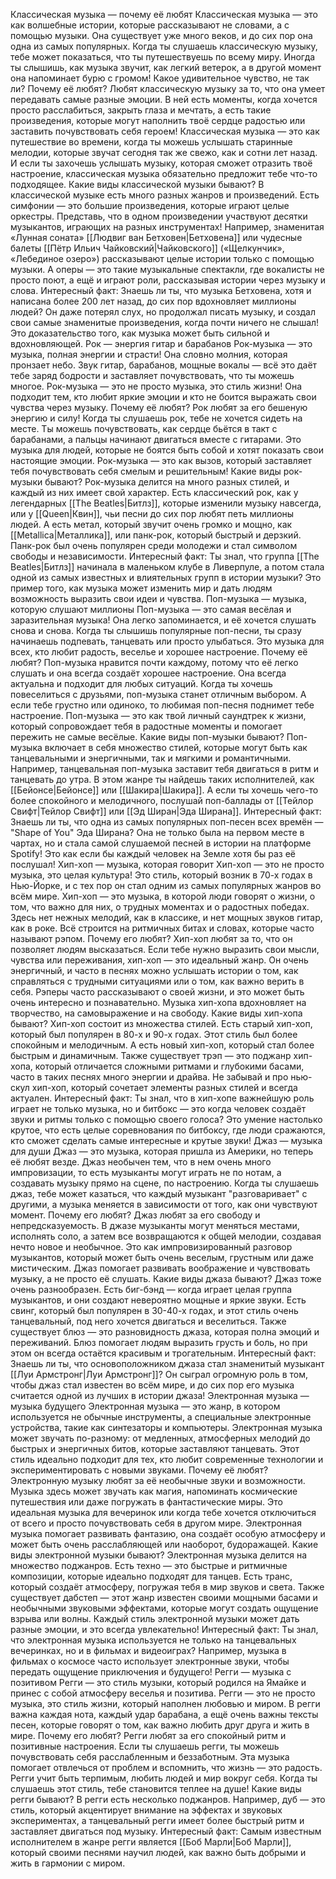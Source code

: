 Классическая музыка — почему её любят
Классическая музыка — это как волшебные истории, которые рассказывают не словами, а с помощью музыки. Она существует уже много веков, и до сих пор она одна из самых популярных. Когда ты слушаешь классическую музыку, тебе может показаться, что ты путешествуешь по всему миру. Иногда ты слышишь, как музыка звучит, как легкий ветерок, а в другой момент она напоминает бурю с громом! Какое удивительное чувство, не так ли?
Почему её любят?
Любят классическую музыку за то, что она умеет передавать самые разные эмоции. В ней есть моменты, когда хочется просто расслабиться, закрыть глаза и мечтать, а есть такие произведения, которые могут наполнить твоё сердце радостью или заставить почувствовать себя героем! Классическая музыка — это как путешествие во времени, когда ты можешь услышать старинные мелодии, которые звучат сегодня так же свежо, как и сотни лет назад. И если ты захочешь услышать музыку, которая сможет отразить твоё настроение, классическая музыка обязательно предложит тебе что-то подходящее.
Какие виды классической музыки бывают?
В классической музыке есть много разных жанров и произведений. Есть симфонии — это большие произведения, которые играют целые оркестры. Представь, что в одном произведении участвуют десятки музыкантов, играющих на разных инструментах! Например, знаменитая «Лунная соната» [[Людвиг ван Бетховен|Бетховена]] или чудесные балеты [[Пётр Ильич Чайковский|Чайковского]] («Щелкунчик», «Лебединое озеро») рассказывают целые истории только с помощью музыки. А оперы — это такие музыкальные спектакли, где вокалисты не просто поют, а ещё и играют роли, рассказывая истории через музыку и слова.
Интересный факт:
Знаешь ли ты, что музыка Бетховена, хотя и написана более 200 лет назад, до сих пор вдохновляет миллионы людей? Он даже потерял слух, но продолжал писать музыку, и создал свои самые знаменитые произведения, когда почти ничего не слышал! Это доказательство того, как музыка может быть сильной и вдохновляющей.
Рок — энергия гитар и барабанов
Рок-музыка — это музыка, полная энергии и страсти! Она словно молния, которая пронзает небо. Звук гитар, барабанов, мощные вокалы — всё это даёт тебе заряд бодрости и заставляет почувствовать, что ты можешь многое. Рок-музыка — это не просто музыка, это стиль жизни! Она подходит тем, кто любит яркие эмоции и кто не боится выражать свои чувства через музыку.
Почему её любят?
Рок любят за его бешеную энергию и силу! Когда ты слушаешь рок, тебе не хочется сидеть на месте. Ты можешь почувствовать, как сердце бьётся в такт с барабанами, а пальцы начинают двигаться вместе с гитарами. Это музыка для людей, которые не боятся быть собой и хотят показать свои настоящие эмоции. Рок-музыка — это как вызов, который заставляет тебя почувствовать себя смелым и решительным!
Какие виды рок-музыки бывают?
Рок-музыка делится на много разных стилей, и каждый из них имеет свой характер. Есть классический рок, как у легендарных [[The Beatles|Битлз]], которые изменили музыку навсегда, или у [[Queen|Квин]], чьи песни до сих пор любят петь миллионы людей. А есть метал, который звучит очень громко и мощно, как [[Metallica|Металлика]], или панк-рок, который быстрый и дерзкий. Панк-рок был очень популярен среди молодежи и стал символом свободы и независимости.
Интересный факт:
Ты знал, что группа [[The Beatles|Битлз]] начинала в маленьком клубе в Ливерпуле, а потом стала одной из самых известных и влиятельных групп в истории музыки? Это пример того, как музыка может изменить мир и дать людям возможность выразить свои идеи и чувства.
Поп-музыка — музыка, которую слушают миллионы
Поп-музыка — это самая весёлая и заразительная музыка! Она легко запоминается, и её хочется слушать снова и снова. Когда ты слышишь популярные поп-песни, ты сразу начинаешь подпевать, танцевать или просто улыбаться. Это музыка для всех, кто любит радость, веселье и хорошее настроение.
Почему её любят?
Поп-музыка нравится почти каждому, потому что её легко слушать и она всегда создаёт хорошее настроение. Она всегда актуальна и подходит для любых ситуаций. Когда ты хочешь повеселиться с друзьями, поп-музыка станет отличным выбором. А если тебе грустно или одиноко, то любимая поп-песня поднимет тебе настроение. Поп-музыка — это как твой личный саундтрек к жизни, который сопровождает тебя в радостные моменты и помогает пережить не самые весёлые.
Какие виды поп-музыки бывают?
Поп-музыка включает в себя множество стилей, которые могут быть как танцевальными и энергичными, так и мягкими и романтичными. Например, танцевальная поп-музыка заставит тебя двигаться в ритм и танцевать до утра. В этом жанре ты найдешь таких исполнителей, как [[Бейонсе|Бейонсе]] или [[Шакира|Шакира]]. А если ты хочешь чего-то более спокойного и мелодичного, послушай поп-баллады от [[Тейлор Свифт|Тейлор Свифт]] или [[Эд Ширан|Эда Ширана]].
Интересный факт:
Знаешь ли ты, что одна из самых популярных поп-песен всех времён — "Shape of You" Эда Ширана? Она не только была на первом месте в чартах, но и стала самой слушаемой песней в истории на платформе Spotify! Это как если бы каждый человек на Земле хотя бы раз её послушал!
Хип-хоп — музыка, которая говорит
Хип-хоп — это не просто музыка, это целая культура! Это стиль, который возник в 70-х годах в Нью-Йорке, и с тех пор он стал одним из самых популярных жанров во всём мире. Хип-хоп — это музыка, в которой люди говорят о жизни, о том, что важно для них, о трудных моментах и о радостных победах. Здесь нет нежных мелодий, как в классике, и нет мощных звуков гитар, как в роке. Всё строится на ритмичных битах и словах, которые часто называют рэпом.
Почему его любят?
Хип-хоп любят за то, что он позволяет людям высказаться. Если тебе нужно выразить свои мысли, чувства или переживания, хип-хоп — это идеальный жанр. Он очень энергичный, и часто в песнях можно услышать истории о том, как справляться с трудными ситуациями или о том, как важно верить в себя. Рэперы часто рассказывают о своей жизни, и это может быть очень интересно и познавательно. Музыка хип-хопа вдохновляет на творчество, на самовыражение и на свободу.
Какие виды хип-хопа бывают?
Хип-хоп состоит из множества стилей. Есть старый хип-хоп, который был популярен в 80-х и 90-х годах. Этот стиль был более спокойным и мелодичным. А есть новый хип-хоп, который стал более быстрым и динамичным. Также существует трэп — это поджанр хип-хопа, который отличается сложными ритмами и глубокими басами, часто в таких песнях много энергии и драйва. Не забывай и про нью-скул хип-хоп, который сочетает элементы разных стилей и всегда актуален.
Интересный факт:
Ты знал, что в хип-хопе важнейшую роль играет не только музыка, но и битбокс — это когда человек создаёт звуки и ритмы только с помощью своего голоса? Это умение настолько крутое, что есть целые соревнования по битбоксу, где люди сражаются, кто сможет сделать самые интересные и крутые звуки!
Джаз — музыка для души
Джаз — это музыка, которая пришла из Америки, но теперь её любят везде. Джаз необычен тем, что в нем очень много импровизации, то есть музыканты могут играть не по нотам, а создавать музыку прямо на сцене, по настроению. Когда ты слушаешь джаз, тебе может казаться, что каждый музыкант "разговаривает" с другими, а музыка меняется в зависимости от того, как они чувствуют момент.
Почему его любят?
Джаз любят за его свободу и непредсказуемость. В джазе музыканты могут меняться местами, исполнять соло, а затем все возвращаются к общей мелодии, создавая нечто новое и необычное. Это как импровизированный разговор музыкантов, который может быть очень веселым, грустным или даже мистическим. Джаз помогает развивать воображение и чувствовать музыку, а не просто её слушать.
Какие виды джаза бывают?
Джаз тоже очень разнообразен. Есть биг-бэнд — когда играет целая группа музыкантов, и они создают невероятно мощные и яркие звуки. Есть свинг, который был популярен в 30-40-х годах, и этот стиль очень танцевальный, под него хочется двигаться и веселиться. Также существует блюз — это разновидность джаза, которая полна эмоций и переживаний. Блюз помогает людям выразить грусть и боль, но при этом он всегда остаётся красивым и трогательным.
Интересный факт:
Знаешь ли ты, что основоположником джаза стал знаменитый музыкант [[Луи Армстронг|Луи Армстронг]]? Он сыграл огромную роль в том, чтобы джаз стал известен во всём мире, и до сих пор его музыка считается одной из лучших в истории джаза!
Электронная музыка — музыка будущего
Электронная музыка — это жанр, в котором используется не обычные инструменты, а специальные электронные устройства, такие как синтезаторы и компьютеры. Электронная музыка может звучать по-разному: от медленных, атмосферных мелодий до быстрых и энергичных битов, которые заставляют танцевать. Этот стиль идеально подходит для тех, кто любит современные технологии и экспериментировать с новыми звуками.
Почему её любят?
Электронную музыку любят за её необычные звуки и возможности. Музыка здесь может звучать как магия, напоминать космические путешествия или даже погружать в фантастические миры. Это идеальная музыка для вечеринок или когда тебе хочется отключиться от всего и просто почувствовать себя в другом мире. Электронная музыка помогает развивать фантазию, она создаёт особую атмосферу и может быть очень расслабляющей или наоборот, будоражащей.
Какие виды электронной музыки бывают?
Электронная музыка делится на множество поджанров. Есть техно — это быстрые и ритмичные композиции, которые идеально подходят для танцев. Есть транс, который создаёт атмосферу, погружая тебя в мир звуков и света. Также существует дабстеп — этот жанр известен своими мощными басами и необычными звуковыми эффектами, которые могут создать ощущение взрыва или волны. Каждый стиль электронной музыки может дать разные эмоции, и это всегда увлекательно!
Интересный факт:
Ты знал, что электронная музыка используется не только на танцевальных вечеринках, но и в фильмах и видеоиграх? Например, музыка в фильмах о космосе часто использует электронные звуки, чтобы передать ощущение приключения и будущего!
Регги — музыка с позитивом
Регги — это стиль музыки, который родился на Ямайке и принес с собой атмосферу веселья и позитива. Регги — это не просто музыка, это стиль жизни, который наполнен любовью и миром. В регги важна каждая нота, каждый удар барабана, а ещё очень важны тексты песен, которые говорят о том, как важно любить друг друга и жить в мире.
Почему его любят?
Регги любят за его спокойный ритм и позитивные настроения. Если ты слушаешь регги, ты можешь почувствовать себя расслабленным и беззаботным. Эта музыка помогает отвлечься от проблем и вспомнить, что жизнь — это радость. Регги учит быть терпимым, любить людей и мир вокруг себя. Когда ты слушаешь этот стиль, тебе становится теплее на душе!
Какие виды регги бывают?
В регги есть несколько поджанров. Например, дуб — это стиль, который акцентирует внимание на эффектах и звуковых экспериментах, а танцевальный регги имеет более быстрый ритм и заставляет двигаться под музыку.
Интересный факт:
Самым известным исполнителем в жанре регги является [[Боб Марли|Боб Марли]], который своими песнями научил людей, как важно быть добрыми и жить в гармонии с миром.

